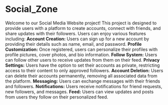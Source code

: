 # Social_Zone
Welcome to our Social Media Website project! This project is designed to provide users with a platform to create accounts, connect with friends, and share updates with their followers. Users can enjoy various features including:
**Account Creation:** Users can sign up for a new account by providing their details such as name, email, and password.
**Profile Customization:** Once registered, users can personalize their profiles with profile pictures, cover photos, and bio information.
**Follow System:** Users can follow other users to receive updates from them on their feed.
**Privacy Settings:** Users have the option to set their accounts as private, restricting access to their content to only approved followers.
**Account Deletion:** Users can delete their accounts permanently, removing all associated data from the platform.
**Messaging:** Users can exchange messages with their friends and followers.
**Notifications:** Users receive notifications for friend requests, new followers, and messages.
**Feed:** Users can view updates and posts from users they follow on their personalized feed.
